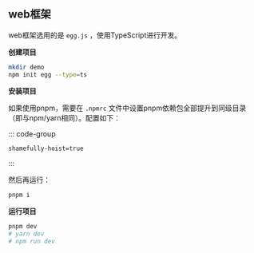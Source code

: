 ## web框架

web框架选用的是 `egg.js` ，使用TypeScript进行开发。

**创建项目**

```bash
mkdir demo
npm init egg --type=ts
```

**安装项目**

如果使用pnpm，需要在 `.npmrc` 文件中设置pnpm依赖包全部提升到同级目录（即与npm/yarn相同）。配置如下：

::: code-group 
```bash [.npmrc]
shamefully-hoist=true
```
:::

然后再运行：

```bash
pnpm i
```

**运行项目**

```bash
pnpm dev
# yarn dev
# npm run dev
```